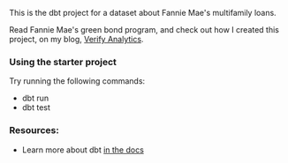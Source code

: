 This is the dbt project for a dataset about Fannie Mae's multifamily loans.

Read Fannie Mae's green bond program, and check out how I created this project, on my blog, [Verify Analytics](https://verifyanalytics.wordpress.com/).

### Using the starter project

Try running the following commands:
- dbt run
- dbt test


### Resources:
- Learn more about dbt [in the docs](https://docs.getdbt.com/docs/introduction)
